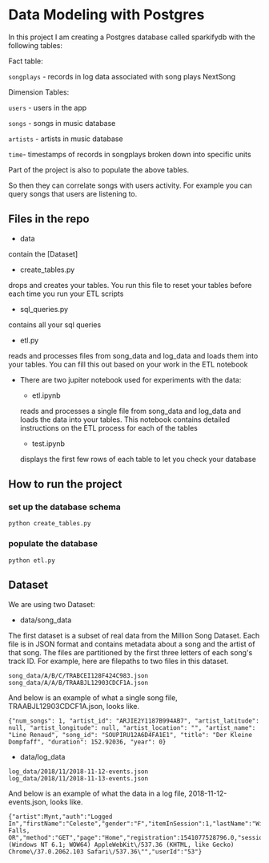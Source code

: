 # Data Modeling with Postgres
  
In this project I am creating a Postgres database called sparkifydb with the following tables:

Fact table:

`songplays` - records in log data associated with song plays NextSong

Dimension Tables:

`users` - users in the app

`songs` - songs in music database

`artists` - artists in music database

`time`- timestamps of records in songplays broken down into specific units

Part of the project is also to populate the above tables.

 
So then they can correlate songs with users activity. For example you can query songs that users are listening to.
    
## Files in the repo

- data

contain the [Dataset]

- create_tables.py

drops and creates your tables. You run this file to reset your tables before each time you run your ETL scripts

- sql_queries.py

contains all your sql queries 

- etl.py

reads and processes files from song_data and log_data and loads them into your tables. You can fill this out based on your work in the ETL notebook


- There are two jupiter notebook used for experiments with the data:

    - etl.ipynb

    reads and processes a single file from song_data and log_data and loads the data into your tables. This notebook contains detailed instructions on the ETL process for each of the tables

    - test.ipynb

    displays the first few rows of each table to let you check your database



## How to run the project

### set up the database schema
`python create_tables.py`

### populate the database
`python etl.py`
 
 
## Dataset 

We are using two Dataset:

- data/song_data

The first dataset is a subset of real data from the Million Song Dataset. Each file is in JSON format and contains metadata about a song and the artist of that song. The files are partitioned by the first three letters of each song's track ID. For example, here are filepaths to two files in this dataset.
```
song_data/A/B/C/TRABCEI128F424C983.json
song_data/A/A/B/TRAABJL12903CDCF1A.json
```
And below is an example of what a single song file, TRAABJL12903CDCF1A.json, looks like.
```
{"num_songs": 1, "artist_id": "ARJIE2Y1187B994AB7", "artist_latitude": null, "artist_longitude": null, "artist_location": "", "artist_name": "Line Renaud", "song_id": "SOUPIRU12A6D4FA1E1", "title": "Der Kleine Dompfaff", "duration": 152.92036, "year": 0}
```


- data/log_data

```
log_data/2018/11/2018-11-12-events.json
log_data/2018/11/2018-11-13-events.json
```
And below is an example of what the data in a log file, 2018-11-12-events.json, looks like.
```
{"artist":Mynt,"auth":"Logged In","firstName":"Celeste","gender":"F","itemInSession":1,"lastName":"Williams","length":null,"level":"free","location":"Klamath Falls, OR","method":"GET","page":"Home","registration":1541077528796.0,"sessionId":52,"song":null,"status":200,"ts":1541207123796,"userAgent":"\"Mozilla\/5.0 (Windows NT 6.1; WOW64) AppleWebKit\/537.36 (KHTML, like Gecko) Chrome\/37.0.2062.103 Safari\/537.36\"","userId":"53"}
```


